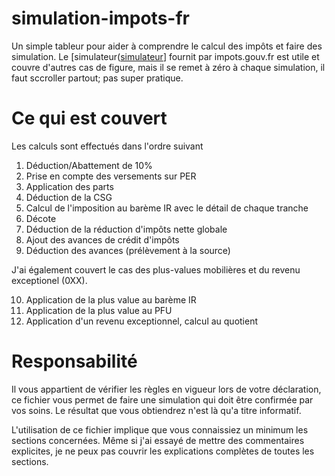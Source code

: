# simulation-impots-fr
Un simple tableur pour aider à comprendre le calcul des impôts et faire des simulation. Le [simulateur([simulateur](https://simulateur-ir-ifi.impots.gouv.fr/calcul_impot/2021/index.htm])] fournit par impots.gouv.fr est utile et couvre d'autres cas de figure, mais il se remet à zéro à chaque simulation, il faut sccroller partout; pas super pratique.

# Ce qui est couvert

Les calculs sont effectués dans l'ordre suivant

1) Déduction/Abattement de 10%
2) Prise en compte des versements sur PER
3) Application des parts
4) Déduction de la CSG
5) Calcul de l'imposition au barème IR avec le détail de chaque tranche
6) Décote
7) Déduction de la réduction d'impôts nette globale
8) Ajout des avances de crédit d'impôts
9) Déduction des avances (prélèvement à la source)

J'ai également couvert le cas des plus-values mobilières et du revenu exceptionel (0XX). 

10) Application de la plus value au barème IR
11) Application de la plus value au PFU
12) Application d'un revenu exceptionnel, calcul au quotient


# Responsabilité

Il vous appartient de vérifier les règles en vigueur lors de votre déclaration, ce fichier vous permet de faire une simulation qui doit être confirmée par vos soins. Le résultat que vous obtiendrez n'est là qu'a titre informatif.

L'utilisation de ce fichier implique que vous connaissiez un minimum les sections concernées. Même si j'ai essayé de mettre des commentaires explicites, je ne peux pas couvrir les explications complètes de toutes les sections. 

